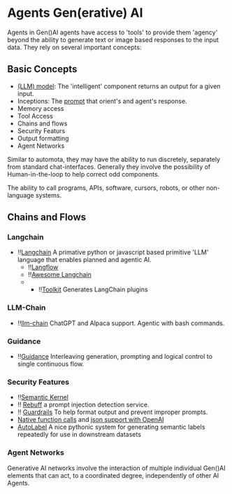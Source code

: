 # Agents Gen(erative) AI
Agents in Gen()AI agents have access to 'tools' to provide them 'agency' beyond the ability to generate text or image based responses to the input data. They rely on several important concepts:

## Basic Concepts

* [(LLM) model](../models/index.md): The 'intelligent' component returns an output for a given input. 
* Inceptions: The [prompt](../models/prompting.md) that orient's and agent's response. 
* Memory access
* Tool Access
* Chains and flows
* Security Featurs
* Output formatting
* Agent Networks


Similar to automota, they may have the ability to run discretely, separately from standard chat-interfaces. Generally they involve the possibility of Human-in-the-loop to help correct odd components. 

The ability to call programs, APIs, software, cursors, robots, or other non-language systems. 

## Chains and Flows

### Langchain

- ‼️[Langchain](https://python.langchain.com/en/latest/#) A primative python or javascript based primitive 'LLM' language that enables planned and agentic AI.
  - ‼️[Langflow](https://github.com/logspace-ai/langflow) 
  - ‼️[Awesome Langchain](https://github.com/kyrolabs/awesome-langchain)
  -   - ‼️[Toolkit](https://www.toolkit.club/) Generates LangChain plugins


### LLM-Chain
- ‼️[llm-chain](https://docs.llm-chain.xyz/docs/introduction) ChatGPT and Alpaca support. Agentic with bash commands.

### Guidance

- ‼️[Guidance](https://github.com/microsoft/guidance/) Interleaving generation, prompting and logical control to single  continuous flow.

### Security Features

- ‼️[Semantic Kernel]([https://github.com/microsoft/semantic-kernel/blob/main/samples/notebooks/python/00-getting-started.ipynb](https://github.com/microsoft/semantic-kernel/tree/main))
- ‼️ [Rebuff](https://github.com/woop/rebuff) a prompt injection detection service.
- ‼️ [Guardrails](https://shreyar.github.io/guardrails/) To help format output and prevent improper prompts.
- [Native function calls](https://github.com/openai/openai-cookbook/blob/main/examples/How_to_call_functions_with_chat_models.ipynb) and [json support with OpenAI](https://yonom.substack.com/p/native-json-output-from-gpt-4) 
- [AutoLabel](https://github.com/refuel-ai/autolabel) A nice pythonic system for generating semantic labels repeatedly for use in downstream datasets

### Agent Networks
Generative AI networks involve the interaction of multiple individual Gen()AI elements that can act, to a coordinated degree, independently of other AI Agents. 
